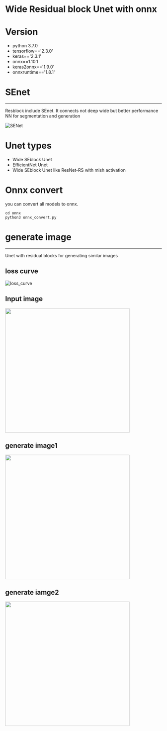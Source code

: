# Wide Residual block Unet with onnx

# Version
- python 3.7.0
- tensorflow=='2.3.0'
- keras=='2.3.1'
- onnx==1.10.1
- keras2onnx=='1.9.0'
- onnxruntime=='1.8.1'


# SEnet
<hr>
Resblock include SEnet. It connects not deep wide but better performance NN for segmentation and generation

![SENet](https://user-images.githubusercontent.com/48679574/98444753-c7ec7a80-2156-11eb-909d-a7e8caa784bc.png)







# Unet types
- Wide SEblock Unet
- EfficientNet Unet
- Wide SEblock Unet like ResNet-RS with mish activation

# Onnx convert

you can convert all models to onnx.
```
cd onnx
python3 onnx_convert.py
```


# generate image 
<hr>
Unet with residual blocks for generating similar images


## loss curve

![loss_curve](https://user-images.githubusercontent.com/48679574/98444055-e3ee1d00-2152-11eb-9ad4-a75bd3659177.png)



## Input image

<img src="https://user-images.githubusercontent.com/48679574/98444065-f8321a00-2152-11eb-934d-3f14722065f2.png" width="400px">


## generate image1

<img src="https://user-images.githubusercontent.com/48679574/98444075-0b44ea00-2153-11eb-8398-7762cff25291.png" width="400px">


## generate iamge2 

<img src="https://user-images.githubusercontent.com/48679574/98444082-17c94280-2153-11eb-8ddd-727d217fdfab.png" width="400px">

